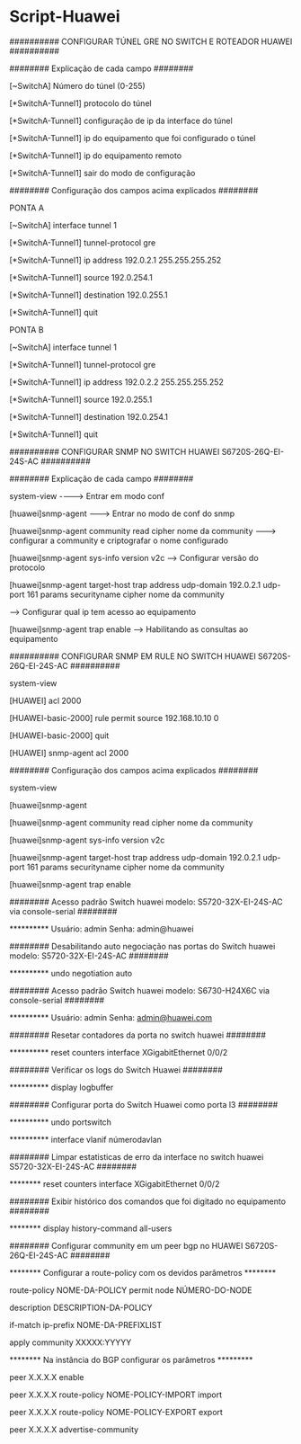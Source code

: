# Script-Huawei

########## CONFIGURAR TÚNEL GRE NO SWITCH E ROTEADOR HUAWEI ##########

######## Explicação de cada campo ########

[~SwitchA] Número do túnel (0-255)

[*SwitchA-Tunnel1] protocolo do túnel

[*SwitchA-Tunnel1] configuração de ip da interface do túnel

[*SwitchA-Tunnel1] ip do equipamento que foi configurado o túnel

[*SwitchA-Tunnel1] ip do equipamento remoto 

[*SwitchA-Tunnel1] sair do modo de configuração


######## Configuração dos campos acima explicados ########

PONTA A

[~SwitchA] interface tunnel 1

[*SwitchA-Tunnel1] tunnel-protocol gre

[*SwitchA-Tunnel1] ip address 192.0.2.1 255.255.255.252

[*SwitchA-Tunnel1] source 192.0.254.1

[*SwitchA-Tunnel1] destination 192.0.255.1

[*SwitchA-Tunnel1] quit

PONTA B

[~SwitchA] interface tunnel 1

[*SwitchA-Tunnel1] tunnel-protocol gre

[*SwitchA-Tunnel1] ip address 192.0.2.2 255.255.255.252

[*SwitchA-Tunnel1] source 192.0.255.1

[*SwitchA-Tunnel1] destination 192.0.254.1

[*SwitchA-Tunnel1] quit


########## CONFIGURAR SNMP NO SWITCH HUAWEI S6720S-26Q-EI-24S-AC ##########

######## Explicação de cada campo ########

<huawei> system-view ----> Entrar em modo conf

[huawei]snmp-agent ---> Entrar no modo de conf do snmp

[huawei]snmp-agent community read cipher nome da community ---> configurar a community e criptografar o nome configurado

[huawei]snmp-agent sys-info version v2c --> Configurar versão do protocolo

[huawei]snmp-agent target-host trap address udp-domain 192.0.2.1 udp-port 161 params securityname cipher nome da community 

--> Configurar qual ip tem acesso ao equipamento 

[huawei]snmp-agent trap enable --> Habilitando as consultas ao equipamento

########## CONFIGURAR SNMP EM RULE NO SWITCH HUAWEI S6720S-26Q-EI-24S-AC ##########

<HUAWEI> system-view

[HUAWEI] acl 2000

[HUAWEI-basic-2000] rule permit source 192.168.10.10 0

[HUAWEI-basic-2000] quit

[HUAWEI] snmp-agent acl 2000


######## Configuração dos campos acima explicados ########

<huawei> system-view

[huawei]snmp-agent

[huawei]snmp-agent community read cipher nome da community

[huawei]snmp-agent sys-info version v2c 

[huawei]snmp-agent target-host trap address udp-domain 192.0.2.1 udp-port 161 params securityname cipher nome da community

[huawei]snmp-agent trap enable

######## Acesso padrão Switch huawei modelo: S5720-32X-EI-24S-AC via console-serial ########

********** Usuário: admin Senha: admin@huawei

######## Desabilitando auto negociação nas portas do Switch huawei modelo: S5720-32X-EI-24S-AC ########

********** undo negotiation auto

######## Acesso padrão Switch huawei modelo: S6730-H24X6C via console-serial ########

********** Usuário: admin Senha: admin@huawei.com 

######## Resetar contadores da porta no switch huawei ########

********** reset counters interface XGigabitEthernet 0/0/2

######## Verificar os logs do Switch Huawei ########

********** display logbuffer

######## Configurar porta do Switch Huawei como porta l3 ########

********** undo portswitch

********** interface vlanif númerodavlan

######## Limpar estatisticas de erro da interface no switch huawei S5720-32X-EI-24S-AC ########

******** reset counters interface XGigabitEthernet 0/0/2

######## Exibir histórico dos comandos que foi digitado no equipamento ########

******** display history-command all-users

######## Configurar community em um peer bgp no HUAWEI S6720S-26Q-EI-24S-AC  ########

******** Configurar a route-policy com os devidos parâmetros ********

route-policy NOME-DA-POLICY permit node NÚMERO-DO-NODE

description DESCRIPTION-DA-POLICY

if-match ip-prefix NOME-DA-PREFIXLIST

apply community XXXXX:YYYYY

******** Na instância do BGP configurar os parâmetros *********

peer X.X.X.X enable
  
peer X.X.X.X route-policy NOME-POLICY-IMPORT import

peer X.X.X.X route-policy NOME-POLICY-EXPORT export

peer X.X.X.X advertise-community










